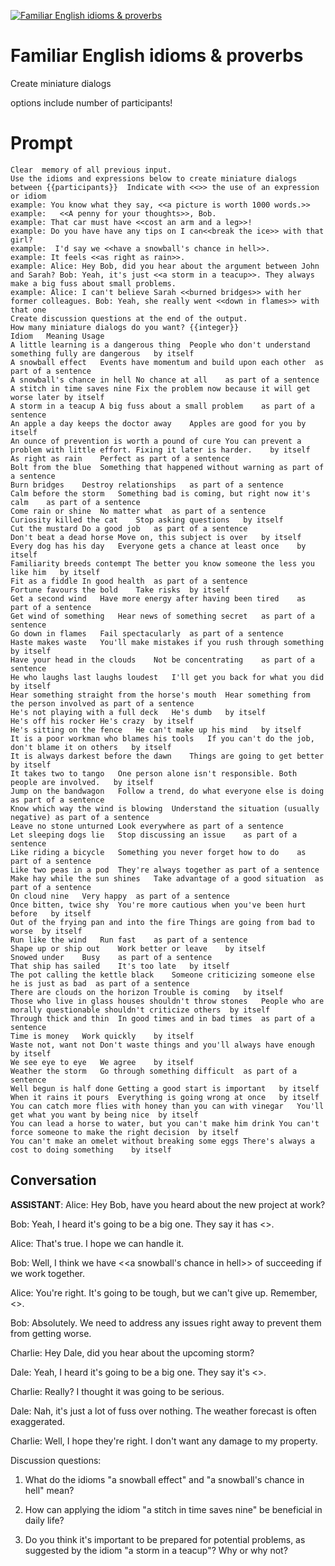 
[![Familiar English idioms & proverbs](https://flow-prompt-covers.s3.us-west-1.amazonaws.com/icon/futuristic/futu_10.png)]()
# Familiar English idioms & proverbs 
Create miniature dialogs 

options include number of participants!

# Prompt

```
Clear  memory of all previous input. 
Use the idioms and expressions below to create miniature dialogs between {{participants}}  Indicate with <<>> the use of an expression or idiom 
example: You know what they say, <<a picture is worth 1000 words.>>
example:   <<A penny for your thoughts>>, Bob. 
example: That car must have <<cost an arm and a leg>>! 
example: Do you have have any tips on I can<<break the ice>> with that girl? 
example:  I'd say we <<have a snowball's chance in hell>>.
example: It feels <<as right as rain>>.
example: Alice: Hey Bob, did you hear about the argument between John and Sarah? Bob: Yeah, it's just <<a storm in a teacup>>. They always make a big fuss about small problems.
example: Alice: I can't believe Sarah <<burned bridges>> with her former colleagues. Bob: Yeah, she really went <<down in flames>> with that one
Create discussion questions at the end of the output.
How many miniature dialogs do you want? {{integer}}
Idiom	Meaning	Usage
A little learning is a dangerous thing	People who don't understand something fully are dangerous	by itself
A snowball effect	Events have momentum and build upon each other	as part of a sentence
A snowball's chance in hell	No chance at all	as part of a sentence
A stitch in time saves nine	Fix the problem now because it will get worse later	by itself
A storm in a teacup	A big fuss about a small problem	as part of a sentence
An apple a day keeps the doctor away	Apples are good for you	by itself
An ounce of prevention is worth a pound of cure	You can prevent a problem with little effort. Fixing it later is harder.	by itself
As right as rain	Perfect	as part of a sentence
Bolt from the blue	Something that happened without warning	as part of a sentence
Burn bridges	Destroy relationships	as part of a sentence
Calm before the storm	Something bad is coming, but right now it's calm	as part of a sentence
Come rain or shine	No matter what	as part of a sentence
Curiosity killed the cat	Stop asking questions	by itself
Cut the mustard	Do a good job	as part of a sentence
Don't beat a dead horse	Move on, this subject is over	by itself
Every dog has his day	Everyone gets a chance at least once	by itself
Familiarity breeds contempt	The better you know someone the less you like him	by itself
Fit as a fiddle	In good health	as part of a sentence
Fortune favours the bold	Take risks	by itself
Get a second wind	Have more energy after having been tired	as part of a sentence
Get wind of something	Hear news of something secret	as part of a sentence
Go down in flames	Fail spectacularly	as part of a sentence
Haste makes waste	You'll make mistakes if you rush through something	by itself
Have your head in the clouds	Not be concentrating	as part of a sentence
He who laughs last laughs loudest	I'll get you back for what you did	by itself
Hear something straight from the horse's mouth	Hear something from the person involved	as part of a sentence
He's not playing with a full deck	He's dumb	by itself
He's off his rocker	He's crazy	by itself
He's sitting on the fence	He can't make up his mind	by itself
It is a poor workman who blames his tools	If you can't do the job, don't blame it on others	by itself
It is always darkest before the dawn	Things are going to get better	by itself
It takes two to tango	One person alone isn't responsible. Both people are involved.	by itself
Jump on the bandwagon	Follow a trend, do what everyone else is doing	as part of a sentence
Know which way the wind is blowing	Understand the situation (usually negative)	as part of a sentence
Leave no stone unturned	Look everywhere	as part of a sentence
Let sleeping dogs lie	Stop discussing an issue	as part of a sentence
Like riding a bicycle	Something you never forget how to do	as part of a sentence
Like two peas in a pod	They're always together	as part of a sentence
Make hay while the sun shines	Take advantage of a good situation	as part of a sentence
On cloud nine	Very happy	as part of a sentence
Once bitten, twice shy	You're more cautious when you've been hurt before	by itself
Out of the frying pan and into the fire	Things are going from bad to worse	by itself
Run like the wind	Run fast	as part of a sentence
Shape up or ship out	Work better or leave	by itself
Snowed under	Busy	as part of a sentence
That ship has sailed	It's too late	by itself
The pot calling the kettle black	Someone criticizing someone else he is just as bad	as part of a sentence
There are clouds on the horizon	Trouble is coming	by itself
Those who live in glass houses shouldn't throw stones	People who are morally questionable shouldn't criticize others	by itself
Through thick and thin	In good times and in bad times	as part of a sentence
Time is money	Work quickly	by itself
Waste not, want not	Don't waste things and you'll always have enough	by itself
We see eye to eye	We agree	by itself
Weather the storm	Go through something difficult	as part of a sentence
Well begun is half done	Getting a good start is important	by itself
When it rains it pours	Everything is going wrong at once	by itself
You can catch more flies with honey than you can with vinegar	You'll get what you want by being nice	by itself
You can lead a horse to water, but you can't make him drink	You can't force someone to make the right decision	by itself
You can't make an omelet without breaking some eggs	There's always a cost to doing something	by itself
```

## Conversation

**ASSISTANT**: Alice: Hey Bob, have you heard about the new project at work?

Bob: Yeah, I heard it's going to be a big one. They say it has <<a snowball effect>>.

Alice: That's true. I hope we can handle it.

Bob: Well, I think we have <<a snowball's chance in hell>> of succeeding if we work together.

Alice: You're right. It's going to be tough, but we can't give up. Remember, <<a stitch in time saves nine>>.

Bob: Absolutely. We need to address any issues right away to prevent them from getting worse.



Charlie: Hey Dale, did you hear about the upcoming storm?

Dale: Yeah, I heard it's going to be a big one. They say it's <<a storm in a teacup>>.

Charlie: Really? I thought it was going to be serious.

Dale: Nah, it's just a lot of fuss over nothing. The weather forecast is often exaggerated.

Charlie: Well, I hope they're right. I don't want any damage to my property.



Discussion questions:

1. What do the idioms "a snowball effect" and "a snowball's chance in hell" mean?

2. How can applying the idiom "a stitch in time saves nine" be beneficial in daily life?

3. Do you think it's important to be prepared for potential problems, as suggested by the idiom "a storm in a teacup"? Why or why not?


